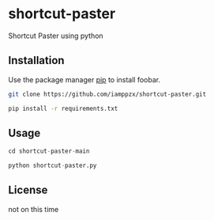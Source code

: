 # shortcut-paster

Shortcut Paster using python

## Installation

Use the package manager [pip](https://pip.pypa.io/en/stable/) to install foobar.

```bash
git clone https://github.com/iamppzx/shortcut-paster.git

pip install -r requirements.txt
```

## Usage

```python
cd shortcut-paster-main

python shortcut-paster.py
```


## License

not on this time

